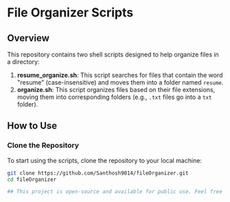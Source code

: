 # File Organizer Scripts

## Overview
This repository contains two shell scripts designed to help organize files in a directory:

1. **resume_organize.sh**: This script searches for files that contain the word "resume" (case-insensitive) and moves them into a folder named `resume`.
2. **organize.sh**: This script organizes files based on their file extensions, moving them into corresponding folders (e.g., `.txt` files go into a `txt` folder).

## How to Use

### Clone the Repository
To start using the scripts, clone the repository to your local machine:

```bash
git clone https://github.com/Santhosh9014/fileOrganizer.git
cd fileOrganizer

## This project is open-source and available for public use. Feel free to modify or contribute! ##
